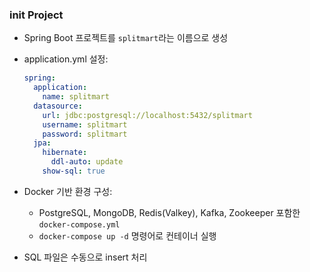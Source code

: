 ### init Project

* Spring Boot 프로젝트를 `splitmart`라는 이름으로 생성
* application.yml 설정:

  ```yaml
  spring:
    application:
      name: splitmart
    datasource:
      url: jdbc:postgresql://localhost:5432/splitmart
      username: splitmart
      password: splitmart
    jpa:
      hibernate:
        ddl-auto: update
      show-sql: true
  ```
* Docker 기반 환경 구성:

    * PostgreSQL, MongoDB, Redis(Valkey), Kafka, Zookeeper 포함한 `docker-compose.yml`
    * `docker-compose up -d` 명령어로 컨테이너 실행
* SQL 파일은 수동으로 insert 처리
